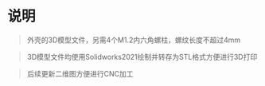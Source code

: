 # 说明

> 外壳的3D模型文件，另需4个M1.2内六角螺柱，螺纹长度不超过4mm

> 3D模型文件均使用Solidworks2021绘制并转存为STL格式方便进行3D打印

> 后续更新二维图方便进行CNC加工
